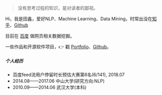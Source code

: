> 没有思考过程的知识，是对读者的鄙视。 

Hi，我是田鑫，爱好NLP、Machine Learning、Data Mining，时常出没在[知乎](https://www.zhihu.com/people/tian-xin-54-47/posts)、[Github](https://github.com/tianxin1860)

目前在 [百度](https://www.baidu.com/) 做网页相关数据挖掘。

一些作品和开源软件项目，👉 戳 [Portfolio](/portfolio)、[Github](http://github.com/huxpro)。 


##### 个人经历

- 百度feed流用户停留时长预估大赛第6名(6/141), 2018.07
- 2014.08——2017.06 中山大学(研究方向:NLP)
- 2010.09——2014.06 武汉大学(本科) 

[1]: //huangxuan.me/2015/07/09/js-module-7day/
[2]: //huangxuan.me/2015/12/28/css-sucks-2015/
[3]: //huangxuan.me/2016/06/05/pwa-in-my-pov/
[4]: //huangxuan.me/2016/10/20/pwa-qcon2016/
[5]: //huangxuan.me/2016/11/20/sw-101-gdgdf/
[6]: https://yanshuo.io/assets/player/?deck=58ac8598b123db0067292f92 "PWA Rehashing"
[7]: https://yanshuo.io/assets/player/?deck=593ad6fbfe88c2006a0a0d6d "The State of PWA"
[8]: https://yanshuo.io/assets/player/?deck=594d673d570c357d0698a950 "Building PWA"
[9]: //huangxuan.me/jsconfcn2017/
